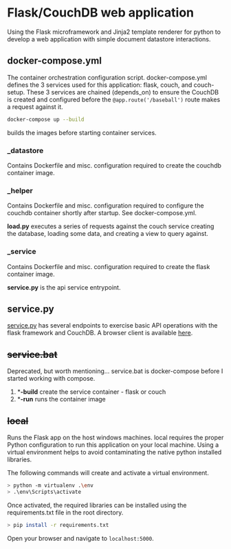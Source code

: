 # Flask/CouchDB web application

Using the Flask microframework and Jinja2 template renderer for python to develop a web application with simple document datastore interactions.

## docker-compose.yml

The container orchestration configuration script.  docker-compose.yml defines the 3 services used for this application: flask, couch, and couch-setup.  These 3 services are chained (depends_on) to ensure the CouchDB is created and configured before the `@app.route('/baseball')` route makes a request against it.

```sh
docker-compose up --build
```
builds the images before starting container services.

### _datastore

Contains Dockerfile and misc. configuration required to create the couchdb container image.

### _helper

Contains Dockerfile and misc. configuration required to configure the couchdb container shortly after startup.  See docker-compose.yml.

**load.py** executes a series of requests against the couch service creating the database, loading some data, and creating a view to query against.

### _service

Contains Dockerfile and misc. configuration required to create the flask container image.

**service.py** is the api service entrypoint.

## service.py

[service.py](https://github.com/Floresj4/flask-couch-app/blob/master/service.py "Flask entry point") has several endpoints to exercise basic API operations with the flask framework and CouchDB.  A browser client is available [here](http://localhost:5000).

## ~~service.bat~~

Deprecated, but worth mentioning... service.bat is docker-compose before I started working with compose.

1. ***-build** create the service container - flask or couch
2. ***-run** runs the container image

## ~~local~~

Runs the Flask app on the host windows machines. local requires the proper Python configuration to run this application on your local machine.  Using a virtual environment helps to avoid contaminating the native python installed libraries.  

The following commands will create and activate a virtual environment.

```sh
> python -m virtualenv .\env
> .\env\Scripts\activate
```

Once activated, the required libraries can be installed using the requirements.txt file in the root directory.

```sh
> pip install -r requirements.txt
```

Open your browser and navigate to `localhost:5000`.